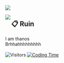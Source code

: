 <img src="https://imgur.com/WzAd21c.png"/>


<a href="https://discord.com/users/266203900816654336"><img align="left" src="https://lanyard-profile-readme.vercel.app/api/266203900816654336?&borderRadius=8px"/></a>

## 📋 Ruin

I am thanos
<br/>
Brhhahhhhhhhhh
<br/>
<br/>
![Visitors](https://api.visitorbadge.io/api/visitors?path=https%3A%2F%2Fgithub.com%2Fkoreoxy&countColor=%23697689&style=flat-square&labelStyle=upper)
[![Coding Time](https://wakatime.com/badge/user/018b6245-2af1-4383-ac9b-14af16729642.svg)](https://wakatime.com/@018b6245-2af1-4383-ac9b-14af16729642)

<br/>

<!--START_SECTION:waka-->
<!--END_SECTION:waka-->
